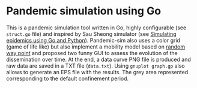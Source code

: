 # Pandemic simulation using Go 

This is a pandemic simulation tool written in Go, highly configurable (see `struct.go` file) and inspired by Sau Sheong simulator (see [Simulating epidemics using Go and Python](https://towardsdatascience.com/simulating-epidemics-using-go-and-python-101557991b20)). Pandemic-sim also uses a color grid (game of life like) but also implement a mobility model based on [random way point](https://en.wikipedia.org/wiki/Random_waypoint_model) and proposed two funny GUI to assess the evolution of the dissemination over time. At the end, a data curve PNG file is produced and raw data are saved in a TXT file (`data.txt`). Using `gnuplot graph.gp` also allows to generate an EPS file with the results. The grey area represented corresponding to the default confinement period.
